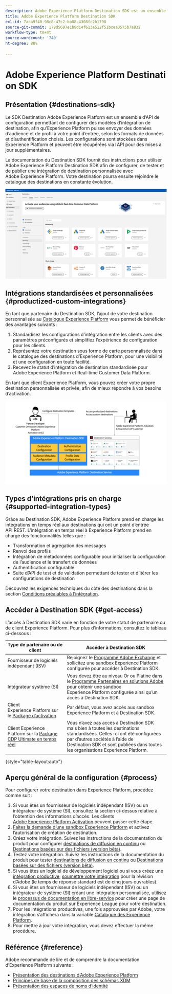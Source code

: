 ```yaml
---
description: Adobe Experience Platform Destination SDK est un ensemble dʼAPI de configuration permettant de configurer des modèles dʼintégration de destination, afin quʼExperience Platform puisse envoyer des données d’audience et de profil à votre point d’entrée, selon les formats de données et d’authentification choisis. Les configurations sont stockées dans Experience Platform et peuvent être récupérées via lʼAPI pour des mises à jour supplémentaires.
title: Adobe Experience Platform Destination SDK
exl-id: 7aca9f40-98c8-47c2-ba88-4308fc2b1798
source-git-commit: 179d5697e1b8d14f613a512f51bcea3575b7a832
workflow-type: tm+mt
source-wordcount: '740'
ht-degree: 88%

---
```


# Adobe Experience Platform Destination SDK

## Présentation {#destinations-sdk}

Le SDK Destination Adobe Experience Platform est un ensemble dʼAPI de configuration permettant de configurer des modèles dʼintégration de destination, afin quʼExperience Platform puisse envoyer des données dʼaudience et de profil à votre point dʼentrée, selon les formats de données et dʼauthentification choisis. Les configurations sont stockées dans Experience Platform et peuvent être récupérées via lʼAPI pour des mises à jour supplémentaires.

La documentation du Destination SDK fournit des instructions pour utiliser Adobe Experience Platform Destination SDK afin de configurer, de tester et de publier une intégration de destination personnalisée avec Adobe Experience Platform. Votre destination pourra ensuite rejoindre le catalogue des destinations en constante évolution.

![Présentation du catalogue des destinations](./assets/destinations-catalog-overview.png)

## Intégrations standardisées et personnalisées {#productized-custom-integrations}

En tant que partenaire du Destination SDK, l’ajout de votre destination personnalisée au [Catalogue Experience Platform](/help/destinations/catalog/overview.md) vous permet de bénéficier des avantages suivants :
1. Standardisez les configurations d’intégration entre les clients avec des paramètres préconfigurés et simplifiez l’expérience de configuration pour les clients.
2. Représentez votre destination sous forme de carte personnalisée dans le catalogue des destinations dʼExperience Platform, pour une visibilité et une configuration en toute facilité.
3. Recevez le statut dʼintégration de destination standardisée pour Adobe Experience Platform et Real-time Customer Data Platform.

En tant que client Experience Platform, vous pouvez créer votre propre destination personnalisée et privée, afin de mieux répondre à vos besoins d’activation.

![Diagramme visuel du Destination SDK](./assets/destination-sdk-visual.png)

<!--

## Types of destinations in Adobe Experience Platform {#types-of-destinations}

In Adobe Experience Platform, we distinguish between two destination types - *connections* and *extensions*. In the user interface, customers can choose between two types of connection destinations, Profile Export destinations and Segment Export destinations. For more details around the difference between the different destination types, read [Destination Types and Categories](https://experienceleague.adobe.com/docs/experience-platform/destinations/destination-types.html?lang=en).

![Destination types](./assets/types-of-destinations.png)

This documentation set provides you with all the necessary information to add your destination to Adobe Experience Platform, as a *connection*, either Profile Export or Segment Export. To set up an extension, visit the [Experience Platform Launch developer portal](https://developer.adobelaunch.com/extensions/).

-->

## Types d’intégrations pris en charge {#supported-integration-types}

Grâce au Destination SDK, Adobe Experience Platform prend en charge les intégrations en temps réel aux destinations qui ont un point dʼentrée API REST. L’intégration en temps réel à Experience Platform prend en charge des fonctionnalités telles que :
* Transformation et agrégation des messages
* Renvoi des profils
* Intégration de métadonnées configurable pour initialiser la configuration de l’audience et le transfert de données
* Authentification configurable
* Suite d’API de test et de validation permettant de tester et d’itérer les configurations de destination

Découvrez les exigences techniques du côté des destinations dans la section [Conditions préalables à l’intégration](./integration-prerequisites.md).


## Accéder à Destination SDK {#get-access}

L’accès à Destination SDK varie en fonction de votre statut de partenaire ou de client Experience Platform. Pour plus d’informations, consultez le tableau ci-dessous :


| Type de partenaire ou de client | Accéder à Destination SDK |
---------|----------|
| Fournisseur de logiciels indépendant (ISV) | Rejoignez le [Programme Adobe Exchange](https://partners.adobe.com/exchangeprogram/experiencecloud.html) et sollicitez une sandbox Experience Platform configurée pour accéder à Destination SDK. |
| Intégrateur système (SI) | Vous devez être au niveau Or ou Platine dans le [Programme Partenaires en solutions Adobe](https://solutionpartners.adobe.com/home.html) pour obtenir une sandbox Experience Platform configurée ainsi quʼun accès à Destination SDK. |
| Client Experience Platform sur le [Package d’activation](https://helpx.adobe.com/fr/legal/product-descriptions/adobe-experience-platform0.html) | Par défaut, vous avez accès aux sandbox Experience Platform et à Destination SDK. |
| Client Experience Platform sur la [Package CDP Ultimate en temps réel](https://helpx.adobe.com/fr/legal/product-descriptions/real-time-customer-data-platform.html) | Vous n’avez pas accès à Destination SDK mais bien à toutes les destinations standardisées. Celles-ci ont été configurées par d’autres sociétés à l’aide de Destination SDK et sont publiées dans toutes les organisations Experience Platform. |

{style=&quot;table-layout:auto&quot;}

## Aperçu général de la configuration {#process}

Pour configurer votre destination dans Experience Platform, procédez comme suit :

1. Si vous êtes un fournisseur de logiciels indépendant (ISV) ou un intégrateur de système (SI), consultez la section ci-dessus relative à l’obtention des informations d’accès. Les clients [Adobe Experience Platform Activation](https://helpx.adobe.com/legal/product-descriptions/adobe-experience-platform0.html) peuvent passer cette étape.
2. [Faites la demande dʼune sandbox Experience Platform](https://adobeexchangeec.zendesk.com/hc/en-us/articles/360037457812-Adobe-Experience-Platform-Sandbox-Accounts-Access-Adding-Users-and-Support) et activez l’autorisation de création de destination.
3. Créez votre intégration. Suivez les instructions de la documentation du produit pour configurer [destinations de diffusion en continu](./configure-destination-instructions.md) ou [Destinations basées sur des fichiers (version bêta)](./configure-file-based-destination-instructions.md).
4. Testez votre intégration. Suivez les instructions de la documentation du produit pour tester [destinations de diffusion en continu](./test-destination.md) ou [Destinations basées sur des fichiers (version bêta)](./file-based-destination-testing-overview.md).
5. Si vous êtes un logiciel de développement logiciel ou si vous créez une [intégration productive](./overview.md#productized-custom-integrations), [soumettre votre intégration](./submit-destination.md) pour la révision d’Adobe (le temps de réponse standard est de cinq jours ouvrables).
6. Si vous êtes un fournisseur de logiciels indépendant (ISV) ou un intégrateur de système (SI) créant une intégration personnalisée, utilisez le [processus de documentation en libre-service](./docs-framework/documentation-instructions.md) pour créer une page de documentation du produit sur Experience League pour votre destination.
7. Pour les intégrations productives, une fois approuvées par Adobe, votre intégration s’affichera dans la variable [Catalogue des Experience Platform](/help/destinations/catalog/overview.md).
8. Pour mettre à jour votre intégration, vous devez effectuer la même procédure.

## Référence {#reference}

Adobe recommande de lire et de comprendre la documentation dʼExperience Platform suivante :

* [Présentation des destinations d’Adobe Experience Platform](https://experienceleague.adobe.com/docs/experience-platform/destinations/home.html?lang=fr)
* [Principes de base de la composition des schémas XDM](https://experienceleague.adobe.com/docs/experience-platform/xdm/schema/composition.html?lang=fr)
* [Présentation des espaces de noms d’identité](https://experienceleague.adobe.com/docs/experience-platform/identity/namespaces.html?lang=fr)
